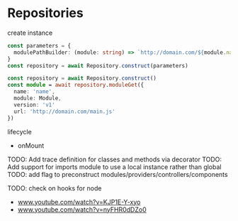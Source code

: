 # Repositories

create instance

```ts
const parameters = {
  modulePathBuilder: (module: string) => `http://domain.com/${module.name}/${module.version}/main.js`,
}
const repository = await Repository.construct(parameters)
```

```ts
const repository = await Repository.construct()
const module = await repository.moduleGet({
  name: 'name',
  module: Module,
  version: 'v1'
  url: 'http://domain.com/main.js'
})
```

lifecycle

- onMount

TODO: Add trace definition for classes and methods via decorator
TODO: Add support for imports module to use a local instance rather than global
TODO: add flag to preconstruct modules/providers/controllers/components

TODO: check on hooks for node

- www.youtube.com/watch?v=KJP1E-Y-xyo
- www.youtube.com/watch?v=nyFHR0dDZo0
